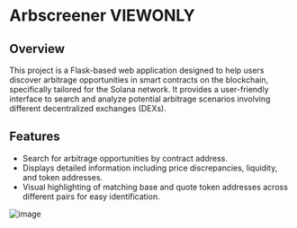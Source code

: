 # Arbscreener VIEWONLY

## Overview

This project is a Flask-based web application designed to help users discover arbitrage opportunities in smart contracts on the blockchain, specifically tailored for the Solana network. It provides a user-friendly interface to search and analyze potential arbitrage scenarios involving different decentralized exchanges (DEXs).

## Features

- Search for arbitrage opportunities by contract address.
- Displays detailed information including price discrepancies, liquidity, and token addresses.
- Visual highlighting of matching base and quote token addresses across different pairs for easy identification.


![image](https://github.com/user-attachments/assets/b65158b7-e613-41ad-b52e-7a91d0689bcb)







